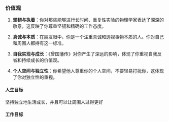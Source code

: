 
### 价值观

1. **坚韧与执着**：你对那些能够进行长时间、重复性实验的物理学家表达了深深的敬意，这反映了你尊重坚韧和精确的工作态度。

2. **真诚与本质**：在朋友眼中，你是一个注重真诚和透视事物本质的人。你对自己和周围人都持有这一标准。

3. **自我实现与成长**：《曾国藩传》对你产生了深远的影响，体现了你重视自我反省和持续成长的价值观。

4. **个人空间与独立性**：你希望他人尊重你的个人空间，不要轻易打扰你，这体现了你对独立性的重视。

#### 人生目标
坚持独立地生活成长，并且可以让周围人过得更好

#### 工作目标
